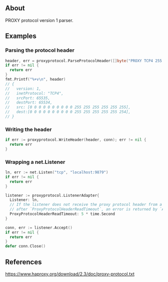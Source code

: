 ## About

PROXY protocol version 1 parser.

## Examples

### Parsing the protocol header

```go
header, err = proxyprotocol.ParseProtocolHeader([]byte("PROXY TCP4 255.255.255.255 255.255.255.254 65535 65534\r\n"))
if err != nil {
  return err
}
fmt.Printf("%+v\n", header)
// {
//   version: 1, 
//   inetProtocol: "TCP4",
//   srcPort: 65535,
//   destPort: 65534,
//   src: [0 0 0 0 0 0 0 0 0 0 255 255 255 255 255 255],
//   dest:[0 0 0 0 0 0 0 0 0 0 255 255 255 255 255 254],
// }
```

### Writing the header

```go
if err := proxyprotocol.WriteHeader(header, conn); err != nil {
  return err
}
```

### Wrapping a net.Listener

```go
ln, err := net.Listen("tcp", "localhost:9879")
if err != nil {
  return err
}

listener := proxyprotocol.ListenerAdapter{
  Listener: ln,
  // If the listener does not receive the proxy protocol header from a connection
  // after `ProxyProtocolHeaderReadTimeout`, an error is returned by `Accept`.
  ProxyProtocolHeaderReadTimeout: 5 * time.Second
}

conn, err := listener.Accept()
if err != nil {
  return err
}
defer conn.Close()
```


## References

https://www.haproxy.org/download/2.3/doc/proxy-protocol.txt